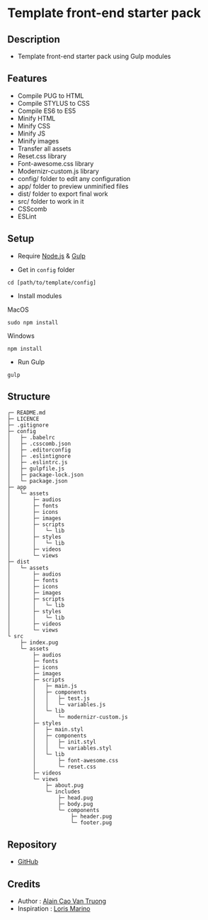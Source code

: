 # Template front-end starter pack

## Description

- Template front-end starter pack using Gulp modules

## Features

- Compile PUG to HTML
- Compile STYLUS to CSS
- Compile ES6 to ES5
- Minify HTML
- Minify CSS
- Minify JS
- Minify images
- Transfer all assets
- Reset.css library
- Font-awesome.css library
- Modernizr-custom.js library
- config/ folder to edit any configuration
- app/ folder to preview unminified files
- dist/ folder to export final work
- src/ folder to work in it
- CSScomb
- ESLint

## Setup

- Require [Node.js](https://nodejs.org/en/) & [Gulp](https://gulpjs.com/)

- Get in `config` folder
```
cd [path/to/template/config]
```
- Install modules

MacOS
```
sudo npm install
```

Windows
```
npm install
```

- Run Gulp
```
gulp
```

## Structure

```
┌─ README.md
├─ LICENCE
├─ .gitignore
├─ config
│   ├─ .babelrc
│   ├─ .csscomb.json
│   ├─ .editorconfig
│   ├─ .eslintignore
│   ├─ .eslintrc.js
│   ├─ gulpfile.js
│   ├─ package-lock.json
│   └─ package.json
├─ app
│   └─ assets
│       ├─ audios
│       ├─ fonts
│       ├─ icons
│       ├─ images
│       ├─ scripts
│       │   └─ lib
│       ├─ styles
│       │   └─ lib
│       ├─ videos
│       └─ views
├─ dist
│   └─ assets
│       ├─ audios
│       ├─ fonts
│       ├─ icons
│       ├─ images
│       ├─ scripts
│       │   └─ lib
│       ├─ styles
│       │   └─ lib
│       ├─ videos
│       └─ views
└ src
    ├─ index.pug
    └─ assets
        ├─ audios
        ├─ fonts
        ├─ icons
        ├─ images
        ├─ scripts
        │   ├─ main.js
        │   ├─ components
        │   │   ├─ test.js
        │   │   └─ variables.js
        │   └─ lib
        │       └─ modernizr-custom.js
        ├─ styles
        │   ├─ main.styl
        │   ├─ components
        │   │   ├─ init.styl
        │   │   └─ variables.styl
        │   └─ lib
        │       ├─ font-awesome.css
        │       └─ reset.css
        ├─ videos
        └─ views
            ├─ about.pug
            └─ includes
                ├─ head.pug
                ├─ body.pug
                └─ components
                    ├─ header.pug
                    └─ footer.pug
```

## Repository

- [GitHub](https://github.com/KamenSentai/template)

## Credits
- Author : [Alain Cao Van Truong](https://github.com/KamenSentai)
- Inspiration : [Loris Marino](https://github.com/LorisMarino)